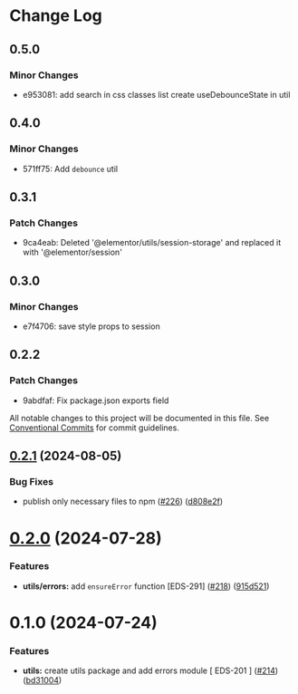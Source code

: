 # Change Log

## 0.5.0

### Minor Changes

- e953081: add search in css classes list
  create useDebounceState in util

## 0.4.0

### Minor Changes

- 571ff75: Add `debounce` util

## 0.3.1

### Patch Changes

- 9ca4eab: Deleted '@elementor/utils/session-storage' and replaced it with '@elementor/session'

## 0.3.0

### Minor Changes

- e7f4706: save style props to session

## 0.2.2

### Patch Changes

- 9abdfaf: Fix package.json exports field

All notable changes to this project will be documented in this file.
See [Conventional Commits](https://conventionalcommits.org) for commit guidelines.

## [0.2.1](https://github.com/elementor/elementor-packages/compare/@elementor/utils@0.2.0...@elementor/utils@0.2.1) (2024-08-05)

### Bug Fixes

- publish only necessary files to npm ([#226](https://github.com/elementor/elementor-packages/issues/226)) ([d808e2f](https://github.com/elementor/elementor-packages/commit/d808e2f60eb7ca2d7b8560d0b79c0e62c2f969a8))

# [0.2.0](https://github.com/elementor/elementor-packages/compare/@elementor/utils@0.1.0...@elementor/utils@0.2.0) (2024-07-28)

### Features

- **utils/errors:** add `ensureError` function [EDS-291] ([#218](https://github.com/elementor/elementor-packages/issues/218)) ([915d521](https://github.com/elementor/elementor-packages/commit/915d5214831c249f308ba9344ad9eecdc2887fe4))

# 0.1.0 (2024-07-24)

### Features

- **utils:** create utils package and add errors module [ EDS-201 ] ([#214](https://github.com/elementor/elementor-packages/issues/214)) ([bd31004](https://github.com/elementor/elementor-packages/commit/bd310045209c9cf93dabf9af38868e7839edd216))
